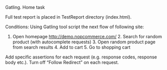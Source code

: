 Gatling. Home task

Full test report is placed in TestReport directory (index.html).

Conditions:
Using Gatling tool script the next flow of following site:
   1. Open homepage http://demo.nopcommerce.com/
	 2. Search for random product (with autocomplete requests)
	 3. Open random product page from search results
	 4. Add to cart
	 5. Go to shopping cart  

Add specific assertions for each request (e.g. response codes, response body etc.).
Turn off “Follow Redirect” on each request.

